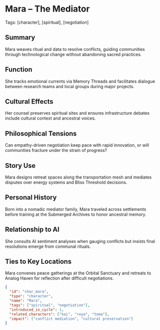 # Mara – The Mediator
Tags: [character], [spiritual], [negotiation]

## Summary
Mara weaves ritual and data to resolve conflicts, guiding communities through
technological change without abandoning sacred practices.

## Function
She tracks emotional currents via Memory Threads and facilitates dialogue
between research teams and local groups during major projects.

## Cultural Effects
Her counsel preserves spiritual sites and ensures infrastructure debates include
cultural context and ancestral voices.

## Philosophical Tensions
Can empathy-driven negotiation keep pace with rapid innovation, or will
communities fracture under the strain of progress?

## Story Use
Mara designs retreat spaces along the transportation mesh and mediates disputes
over energy systems and Bliss Threshold decisions.

## Personal History
Born into a nomadic mediator family, Mara traveled across settlements before training at the Submerged Archives to honor ancestral memory.

## Relationship to AI
She consults AI sentiment analyses when gauging conflicts but insists final resolutions emerge from communal rituals.

## Ties to Key Locations
Mara convenes peace gatherings at the Orbital Sanctuary and retreats to Analog Haven for reflection after difficult negotiations.

```json
{
  "id": "char_mara",
  "type": "character",
  "name": "Mara",
  "tags": ["spiritual", "negotiation"],
  "introduced_in_cycle": 1,
  "related_characters": ["kai", "reya", "toma"],
  "impact": ["conflict mediation", "cultural preservation"]
}
```
